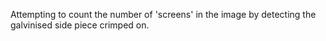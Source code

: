 Attempting to count the number of 'screens' in the image by detecting the galvinised side piece crimped on.

